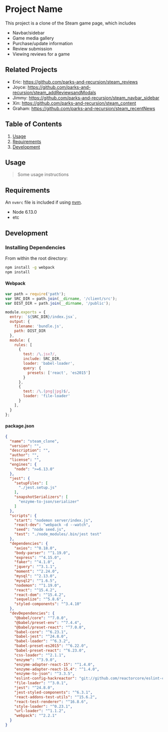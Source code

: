 # Project Name

This project is a clone of the Steam game page, which includes
- Navbar/sidebar
- Game media gallery
- Purchase/update information
- Review submission
- Viewing reviews for a game

## Related Projects

  - Eric: https://github.com/parks-and-recursion/steam_reviews
  - Joyce: https://github.com/parks-and-recursion/steam_addReviewsandModals
  - Jimmy: https://github.com/parks-and-recursion/steam_navbar_sidebar
  - Xin: https://github.com/parks-and-recursion/steam_content
  - Graham: https://github.com/parks-and-recursion/steam_recentNews

## Table of Contents

1. [Usage](#Usage)
1. [Requirements](#requirements)
1. [Development](#development)

## Usage

> Some usage instructions

## Requirements

An `nvmrc` file is included if using [nvm](https://github.com/creationix/nvm).

- Node 6.13.0
- etc

## Development

### Installing Dependencies

From within the root directory:

```sh
npm install -g webpack
npm install
```

#### Webpack
```javascript
var path = require('path');
var SRC_DIR = path.join(__dirname, '/client/src');
var DIST_DIR = path.join(__dirname, '/public');

module.exports = {
  entry: `${SRC_DIR}/index.jsx`,
  output: {
    filename: 'bundle.js',
    path: DIST_DIR
  },
  module: {
    rules: [
      {
        test: /\.jsx?/,
        include: SRC_DIR,
        loader: 'babel-loader',      
        query: {
          presets: ['react', 'es2015']
        }
      },
      {
        test: /\.(png|jpg)$/,
        loader: 'file-loader'
      }
    ],
  }
};
```

#### package.json
```json
{
  "name": "steam_clone",
  "version": "",
  "description": "",
  "author": "",
  "license": "",
  "engines": {
    "node": ">=6.13.0"
  },
  "jest": {
    "setupFiles": [
      "./jest.setup.js"
    ],
    "snapshotSerializers": [
      "enzyme-to-json/serializer"
    ]
  },
  "scripts": {
    "start": "nodemon server/index.js",
    "react-dev": "webpack -d --watch",
    "seed": "node seed.js",
    "test": "./node_modules/.bin/jest test"
  },
  "dependencies": {
    "axios": "^0.18.0",
    "body-parser": "^1.19.0",
    "express": "^4.15.0",
    "faker": "^4.1.0",
    "jquery": "^3.1.1",
    "moment": "^2.24.0",
    "mysql": "^2.13.0",
    "mysql2": "^1.6.5",
    "nodemon": "^1.19.0",
    "react": "^15.4.2",
    "react-dom": "^15.4.2",
    "sequelize": "^5.8.6",
    "styled-components": "^3.4.10"
  },
  "devDependencies": {
    "@babel/core": "^7.0.0",
    "@babel/preset-env": "^7.4.4",
    "@babel/preset-react": "^7.0.0",
    "babel-core": "^6.23.1",
    "babel-jest": "^24.8.0",
    "babel-loader": "^6.3.2",
    "babel-preset-es2015": "^6.22.0",
    "babel-preset-react": "^6.23.0",
    "css-loader": "^2.1.1",
    "enzyme": "^3.9.0",
    "enzyme-adapter-react-15": "^1.4.0",
    "enzyme-adapter-react-15.4": "^1.4.0",
    "enzyme-to-json": "^3.3.5",
    "eslint-config-hackreactor": "git://github.com/reactorcore/eslint-config-hackreactor",
    "file-loader": "^3.0.1",
    "jest": "^24.8.0",
    "jest-styled-components": "^6.3.1",
    "react-addons-test-utils": "^15.6.2",
    "react-test-renderer": "^16.8.6",
    "style-loader": "^0.23.1",
    "url-loader": "^1.1.2",
    "webpack": "^2.2.1"
  }
}

```